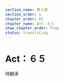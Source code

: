 ```yaml
---
section_name: 第１部
section_order: 1
chapter_order: 65
chapter_name: Act：６５
show_chapter_order: True
status: translating
---
```


# Act：６５
待翻译
